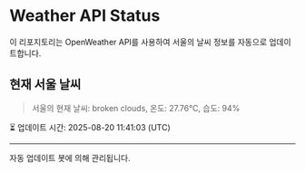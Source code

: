 
# Weather API Status

이 리포지토리는 OpenWeather API를 사용하여 서울의 날씨 정보를 자동으로 업데이트합니다.

## 현재 서울 날씨
> 서울의 현재 날씨: broken clouds, 온도: 27.76°C, 습도: 94%

⏳ 업데이트 시간: 2025-08-20 11:41:03 (UTC)

---
자동 업데이트 봇에 의해 관리됩니다.
